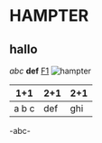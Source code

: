 # **HAMPTER**
## hallo
*abc* **def**
[F1](https://s3-eu-west-1.amazonaws.com/racingnews-v2-prod/2022/Leclerc/_1125x633_crop_center-center_85_none/XPB_1161313_HiRes.jpg?v=1658581251)
![hampter](https://i.kym-cdn.com/entries/icons/facebook/000/036/317/Screen_Shot_2021-01-18_at_1.13.24_PM.jpg)


| 1+1 | 2+1 | 2+1 |
| --- | --- | --- |
| a b c | def | ghi |

-abc-

